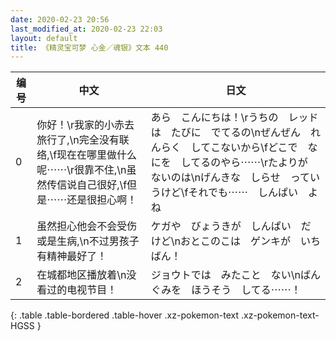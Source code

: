 ```yaml
---
date: 2020-02-23 20:56
last_modified_at: 2020-02-23 22:03
layout: default
title: 《精灵宝可梦 心金／魂银》文本 440
---
```

| 编号 | 中文 | 日文 |
| ---- | ---- | ---- |
| 0 | 你好！\r我家的小赤去旅行了,\n完全没有联络,\f现在在哪里做什么呢⋯⋯\r很靠不住,\n虽然传信说自己很好,\f但是⋯⋯还是很担心啊！ | あら　こんにちは！\rうちの　レッドは　たびに　でてるの\nぜんぜん　れんらく　してこないから\fどこで　なにを　してるのやら⋯⋯\rたよりが　ないのは\nげんきな　しらせ　っていうけど\fそれでも⋯⋯　しんぱい　よね |
| 1 | 虽然担心他会不会受伤或是生病,\n不过男孩子有精神最好了！ | ケガや　びょうきが　しんぱい　だけど\nおとこのこは　ゲンキが　いちばん！ |
| 2 | 在城都地区播放着\n没看过的电视节目！ | ジョウトでは　みたこと　ない\nばんぐみを　ほうそう　してる⋯⋯！ |
{: .table .table-bordered .table-hover .xz-pokemon-text .xz-pokemon-text-HGSS }